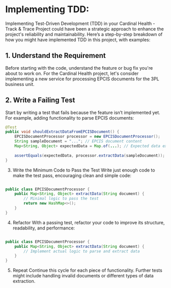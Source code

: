 # Implementing TDD:

Implementing Test-Driven Development (TDD) in your Cardinal Health - Track & Trace Project could have been a strategic approach to enhance the project's reliability and maintainability. Here’s a step-by-step breakdown of how you might have implemented TDD in this project, with examples:

## 1. Understand the Requirement

Before starting with the code, understand the feature or bug fix you're about to work on. For the Cardinal Health project, let's consider implementing a new service for processing EPCIS documents for the 3PL business unit.

## 2. Write a Failing Test

Start by writing a test that fails because the feature isn’t implemented yet. For example, adding functionality to parse EPCIS documents:

```java
@Test
public void shouldExtractDataFromEPCISDocument() {
    EPCISDocumentProcessor processor = new EPCISDocumentProcessor();
    String sampleDocument = "..."; // EPCIS document content
    Map<String, Object> expectedData = Map.of(...); // Expected data extraction result
    
    assertEquals(expectedData, processor.extractData(sampleDocument));
}
```

3. Write the Minimum Code to Pass the Test
Write just enough code to make the test pass, encouraging clean and simple code:

```java

public class EPCISDocumentProcessor {
    public Map<String, Object> extractData(String document) {
        // Minimal logic to pass the test
        return new HashMap<>();
    }
}
```
4. Refactor
With a passing test, refactor your code to improve its structure, readability, and performance:

```java

public class EPCISDocumentProcessor {
    public Map<String, Object> extractData(String document) {
        // Implement actual logic to parse and extract data
    }
}
```
5. Repeat
Continue this cycle for each piece of functionality. Further tests might include handling invalid documents or different types of data extraction.
